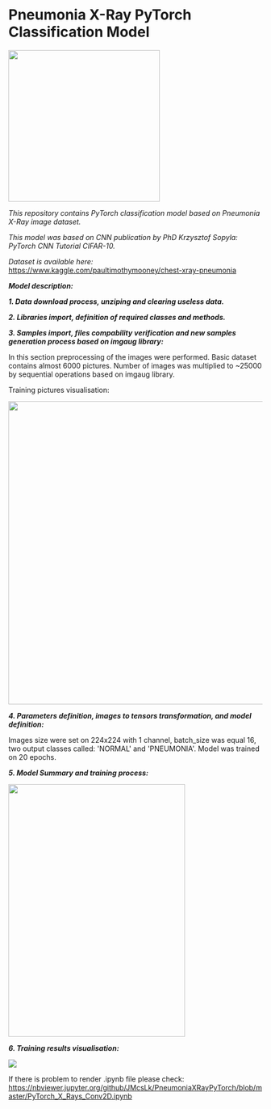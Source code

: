 # Pneumonia X-Ray PyTorch Classification Model

<img src="https://hhp-blog.s3.amazonaws.com/2016/10/iStock_44501454_MEDIUM.jpg" width="300" height="300">


<i>This repository contains PyTorch classification model based on Pneumonia X-Ray image dataset.</i>

<i>This model was based on CNN publication by PhD Krzysztof Sopyla: PyTorch CNN Tutorial CIFAR-10.</i>

<i>Dataset is available here:</i> https://www.kaggle.com/paultimothymooney/chest-xray-pneumonia

<b><i>Model description:</i></b> 

<b><i>1. Data download process, unziping and clearing useless data.</i></b>

<b><i>2. Libraries import, definition of required classes and methods.</i></b>

<b><i>3. Samples import, files compability verification and new samples generation process based on imgaug library:</i></b>

In this section preprocessing of the images were performed. Basic dataset contains almost 6000 pictures. 
Number of images was multiplied to ~25000 by sequential operations based on imgaug library.

Training pictures visualisation:

<img src="https://i.ibb.co/3srRgRD/pobrane.png" width="600" height="600">

<b><i>4. Parameters definition, images to tensors transformation, and model definition:</i></b>

Images size were set on 224x224 with 1 channel, batch_size was equal 16, two output classes called: 'NORMAL' and 'PNEUMONIA'.
Model was trained on 20 epochs.

<b><i>5. Model Summary and training process: </i></b>

<img src="https://i.ibb.co/RhZHYMD/model.png" width="350" height="500">

<b><i>6. Training results visualisation: </i></b>

<img src="https://i.ibb.co/6Rd9d7v/pobrane-1.png">

If there is problem to render .ipynb file please check: https://nbviewer.jupyter.org/github/JMcsLk/PneumoniaXRayPyTorch/blob/master/PyTorch_X_Rays_Conv2D.ipynb
